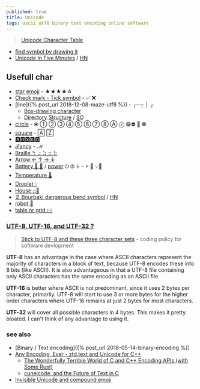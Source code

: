 ```yaml
---
published: true
title: Unicode
tags: ascii utf8 binary text encoding online software
---
```

> [Unicode Character Table](https://unicode-table.com/en/#basic-latin)

- [find symbol by drawing it](https://tell.wtf/)
- [Unicode In Five Minutes](https://richardjharris.github.io/unicode-in-five-minutes.html) / [HN](https://news.ycombinator.com/item?id=24157201)

## Usefull char
- [star emoji](https://fsymbols.com/signs/stars/) - ★★★★☆
- [Check mark - Tick symbol](https://fsymbols.com/signs/tick/) - ✅ ❌
- [line]({% post_url 2018-12-08-maze-utf8 %}) - ┌─┬ │ ┌ 
	- [Box-drawing character](https://en.wikipedia.org/wiki/Box-drawing_character)
	- [Directory Structure](https://jekyllrb.com/docs/structure/) / [SO](https://stackoverflow.com/questions/19699059/representing-directory-file-structure-in-markdown-syntax)
- [circle](https://symbl.cc/en/search/?q=plain+circle) - ⦿ ① ② ③ ④ ⑤ ⑥ ⑦ ⑧ Ⓐ ⓩ 😁⛔ 🚫 ⚽
- [square](https://symbl.cc/en/collections/fancy-letters/) - 🄰 🅉
- [🅱🅾🆇🅴🅳](https://yaytext.com/square-text/)
- [ℱancy](https://symbl.cc/en/collections/fancy-letters/) - ℳ
- [Braille ⠳ ⠴ ⠵ ⠶ ⠷ ](http://xahlee.info/comp/unicode_braille.html)
- [Arrow ← ↑ → ↓ ](https://unicode-table.com/en/blocks/arrows/)
- [Battery 🔋 🪫](https://emojipedia.org/search/?q=battery) / [power](https://altcodeunicode.com/alt-codes-electrotechnical-power-symbols/) ⏻ ⏼ ⏚ ⌁ ⚡ 🔌 💡🔦
- [Temperature 🌡](https://www.compart.com/en/unicode/U+1F321)
- [Droplet 💧](https://www.compart.com/en/unicode/U+1F4A7)
- [House ⌂🏡](https://www.compart.com/en/unicode/search?q=house#characters)
- [☡ Bourbaki dangerous bend symbol](https://en.wikipedia.org/wiki/Bourbaki_dangerous_bend_symbol) / [HN](https://news.ycombinator.com/item?id=38809728)
- [robot 🤖](https://altcodeunicode.com/robot-emoji/)
- [table or grid ](https://stackoverflow.com/questions/22289123/is-there-any-unicode-equivalent-for-a-grid-of-icons-symbol) [᎒᎒᎒᎒](https://www.compart.com/en/unicode/U+1392)


### [UTF-8, UTF-16, and UTF-32 ?](https://stackoverflow.com/questions/496321/utf-8-utf-16-and-utf-32)

> [Stick to UTF-8 and these three character sets](http://www.ilikebigbits.com/2016_10_12_character_sets.html) - coding policy for software devlopment

**UTF-8** has an advantage in the case where ASCII characters represent the majority of characters in a block of text, because UTF-8 encodes these into 8 bits (like ASCII). It is also advantageous in that a UTF-8 file containing only ASCII characters has the same encoding as an ASCII file.

**UTF-16** is better where ASCII is not predominant, since it uses 2 bytes per character, primarily. UTF-8 will start to use 3 or more bytes for the higher order characters where UTF-16 remains at just 2 bytes for most characters.

**UTF-32** will cover all possible characters in 4 bytes. This makes it pretty bloated. I can't think of any advantage to using it.


### see also
- [Binary / Text encoding]({% post_url 2018-05-14-binary-encoding %})
- [Any Encoding, Ever - ztd.text and Unicode for C++](https://thephd.dev/any-encoding-ever-ztd-text-unicode-cpp)
	- [The Wonderfully Terrible World of C and C++ Encoding APIs (with Some Rust)](https://thephd.dev/the-c-c++-rust-string-text-encoding-api-landscape)
	- [cuneicode, and the Future of Text in C](https://thephd.dev/cuneicode-and-the-future-of-text-in-c)
- [Invisible Unicode and compound emoji ](https://eclecticlight.co/2024/03/30/invisible-unicode-and-compound-emoji/)
